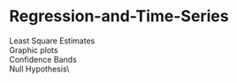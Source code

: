 # Regression-and-Time-Series

Least Square Estimates\
Graphic plots\
Confidence Bands\
Null Hypothesis\
